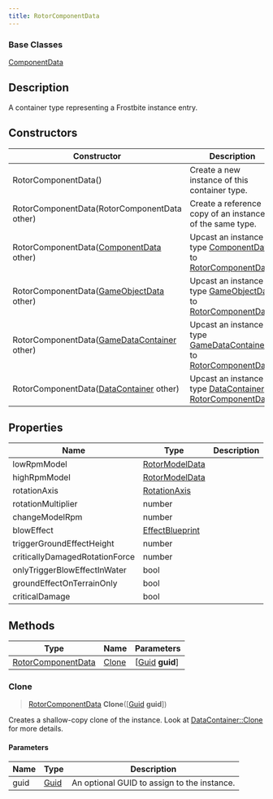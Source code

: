 ```yaml
---
title: RotorComponentData
---
```

### Base Classes

[ComponentData](ComponentData)

## Description

A container type representing a Frostbite instance entry.

## Constructors

| Constructor                                                                   | Description                                                                                                                 |
| ----------------------------------------------------------------------------- | --------------------------------------------------------------------------------------------------------------------------- |
| RotorComponentData()                                                          | Create a new instance of this container type.                                                                               |
| RotorComponentData(RotorComponentData other)                                  | Create a reference copy of an instance of the same type.                                                                    |
| RotorComponentData([ComponentData](ComponentData) other)                      | Upcast an instance of type [ComponentData](ComponentData) to [RotorComponentData](RotorComponentData).                      |
| RotorComponentData([GameObjectData](GameObjectData) other)                    | Upcast an instance of type [GameObjectData](GameObjectData) to [RotorComponentData](RotorComponentData).                    |
| RotorComponentData([GameDataContainer](GameDataContainer) other)              | Upcast an instance of type [GameDataContainer](GameDataContainer) to [RotorComponentData](RotorComponentData).              |
| RotorComponentData([DataContainer](/vext/ref/shared/class/datacontainer) other) | Upcast an instance of type [DataContainer](/vext/ref/shared/class/datacontainer) to [RotorComponentData](RotorComponentData). |

## Properties

| Name                           | Type                               | Description |
| ------------------------------ | ---------------------------------- | ----------- |
| lowRpmModel                    | [RotorModelData](RotorModelData)   |             |
| highRpmModel                   | [RotorModelData](RotorModelData)   |             |
| rotationAxis                   | [RotationAxis](RotationAxis)       |             |
| rotationMultiplier             | number                             |             |
| changeModelRpm                 | number                             |             |
| blowEffect                     | [EffectBlueprint](EffectBlueprint) |             |
| triggerGroundEffectHeight      | number                             |             |
| criticallyDamagedRotationForce | number                             |             |
| onlyTriggerBlowEffectInWater   | bool                               |             |
| groundEffectOnTerrainOnly      | bool                               |             |
| criticalDamage                 | bool                               |             |

## Methods

| Type                                     | Name            | Parameters                                     |
| ---------------------------------------- | --------------- | ---------------------------------------------- |
| [RotorComponentData](RotorComponentData) | [Clone](#clone) | \[[Guid](/vext/ref/shared/class/guid) **guid**\] |

### Clone

> [RotorComponentData](RotorComponentData) **Clone**(\[[Guid](/vext/ref/shared/class/guid) **guid**\])

Creates a shallow-copy clone of the instance. Look at [DataContainer::Clone](/vext/ref/shared/class/datacontainer#clone) for more details.

#### Parameters

| Name | Type         | Description                                 |
| ---- | ------------ | ------------------------------------------- |
| guid | [Guid](Guid) | An optional GUID to assign to the instance. |

